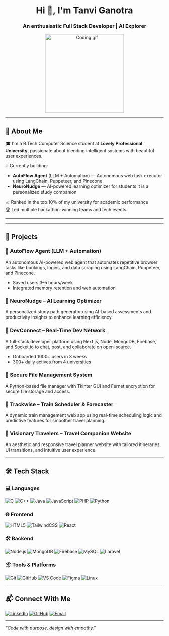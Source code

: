 
<h1 align="center">Hi 👋, I'm Tanvi Ganotra</h1>
<h3 align="center">An enthusiastic Full Stack Developer | AI Explorer </h3>

<p align="center">
  <img src="https://media.giphy.com/media/qgQUggAC3Pfv687qPC/giphy.gif" width="250" alt="Coding gif">
</p>

---

## 🚀 About Me

🎓 I'm a B.Tech Computer Science student at **Lovely Professional University**, passionate about blending intelligent systems with beautiful user experiences.

💡 Currently building:
- **AutoFlow Agent** (LLM + Automation) — Autonomous web task executor using LangChain, Puppeteer, and Pinecone
- **NeuroNudge** — AI-powered learning optimizer for students it is a personalized study companion 

📈 Ranked in the top 10% of my university for academic performance  
🏆 Led multiple hackathon-winning teams and tech events

---
---

## 💼 Projects

### 🔹 AutoFlow Agent (LLM + Automation)
An autonomous AI-powered web agent that automates repetitive browser tasks like bookings, logins, and data scraping using LangChain, Puppeteer, and Pinecone.  
- Saved users 3–5 hours/week  
- Integrated memory retention and web automation

### 🔹 NeuroNudge – AI Learning Optimizer
A personalized study path generator using AI-based assessments and productivity insights to enhance learning efficiency.

### 🔹 DevConnect – Real-Time Dev Network
A full-stack developer platform using Next.js, Node, MongoDB, Firebase, and Socket.io to chat, post, and collaborate on open-source.  
- Onboarded 1000+ users in 3 weeks  
- 300+ daily actives from 4 universities

### 🔹 Secure File Management System
A Python-based file manager with Tkinter GUI and Fernet encryption for secure file storage and access.

### 🔹 Trackwise – Train Scheduler & Forecaster
A dynamic train management web app using real-time scheduling logic and predictive features for smoother travel planning.

### 🔹 Visionary Travelers – Travel Companion Website
An aesthetic and responsive travel planner website with tailored itineraries, UI transitions, and intuitive user experience.

---

## 🛠 Tech Stack

### 💻 Languages
![C](https://img.shields.io/badge/-C-00599C?style=flat-square&logo=c)
![C++](https://img.shields.io/badge/-C++-00599C?style=flat-square&logo=cplusplus)
![Java](https://img.shields.io/badge/-Java-007396?style=flat-square&logo=java)
![JavaScript](https://img.shields.io/badge/-JavaScript-F7DF1E?style=flat-square&logo=javascript)
![PHP](https://img.shields.io/badge/-PHP-777BB4?style=flat-square&logo=php)
![Python](https://img.shields.io/badge/-Python-3776AB?style=flat-square&logo=python)

### 🌐 Frontend
![HTML5](https://img.shields.io/badge/-HTML5-E34F26?style=flat-square&logo=html5)
![TailwindCSS](https://img.shields.io/badge/-Tailwind_CSS-38B2AC?style=flat-square&logo=tailwind-css)
![React](https://img.shields.io/badge/-React-61DAFB?style=flat-square&logo=react)

### 🛠 Backend
![Node.js](https://img.shields.io/badge/-Node.js-339933?style=flat-square&logo=node.js)
![MongoDB](https://img.shields.io/badge/-MongoDB-47A248?style=flat-square&logo=mongodb)
![Firebase](https://img.shields.io/badge/-Firebase-FFCA28?style=flat-square&logo=firebase)
![MySQL](https://img.shields.io/badge/-MySQL-4479A1?style=flat-square&logo=mysql)
![Laravel](https://img.shields.io/badge/-Laravel-F55247?style=flat-square&logo=laravel)

### 📦 Tools & Platforms
![Git](https://img.shields.io/badge/-Git-F05032?style=flat-square&logo=git)
![GitHub](https://img.shields.io/badge/-GitHub-181717?style=flat-square&logo=github)
![VS Code](https://img.shields.io/badge/-VSCode-007ACC?style=flat-square&logo=visual-studio-code)
![Figma](https://img.shields.io/badge/-Figma-F24E1E?style=flat-square&logo=figma)
![Linux](https://img.shields.io/badge/-Linux-FCC624?style=flat-square&logo=linux)

---

## 📬 Connect With Me

[![LinkedIn](https://img.shields.io/badge/-LinkedIn-blue?style=flat-square&logo=linkedin)](https://www.linkedin.com/in/tanvi-ganotra)
[![GitHub](https://img.shields.io/badge/-GitHub-black?style=flat-square&logo=github)](https://github.com/TanviGanotra30)
[![Email](https://img.shields.io/badge/-Email-red?style=flat-square&logo=gmail)](mailto:tanviganotra.10b.3258@gmail.com)

---

_“Code with purpose, design with empathy.”_

